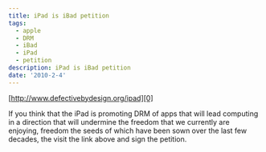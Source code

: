 ```yaml
---
title: iPad is iBad petition
tags:
  - apple
  - DRM
  - iBad
  - iPad
  - petition
description: iPad is iBad petition
date: '2010-2-4'
---
```


[http://www.defectivebydesign.org/ipad][0]

If you think that the iPad is promoting DRM of apps that will lead computing in a direction that will undermine the freedom that we currently are enjoying, freedom the seeds of which have been sown over the last few decades, the visit the link above and sign the petition.


[0]: http://www.defectivebydesign.org/ipad